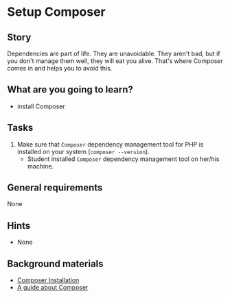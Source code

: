 # Setup Composer

## Story

Dependencies are part of life. They are unavoidable.
They aren't bad, but if you don't manage them well, they will eat you alive.
That's where Composer comes in and helps you to avoid this.

## What are you going to learn?

- install Composer

## Tasks

1. Make sure that `Composer` dependency management tool for PHP is installed on your system (`composer --version`).
    - Student installed `Composer` dependency management tool on her/his machine.

## General requirements

None

## Hints

- None

## Background materials

- <i class="far fa-exclamation"></i> [Composer Installation](https://getcomposer.org/doc/00-intro.md#installation-linux-unix-macos)
- <i class="far fa-exclamation"></i> [A guide about Composer](project/curriculum/materials/pages/php/composer-package-manager.md)

